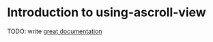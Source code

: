 # Introduction to using-ascroll-view

TODO: write [great documentation](http://jacobian.org/writing/what-to-write/)
